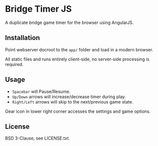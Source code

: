 Bridge Timer JS
===============

A duplicate bridge game timer for the browser using AngularJS.

Installation
------------

Point webserver docroot to the `app/` folder and load in a modern browser.

All static files and runs entirely client-side, no server-side processing is required.

Usage
-----

* `Spacebar` will Pause/Resume.
* `Up/Down` arrows will increase/decrease timer during play.
* `Right/Left` arrows will skip to the next/previous game state.

Gear icon in lower right corner accesses the settings and game options.

License
-------

BSD 3-Clause, see LICENSE.txt.